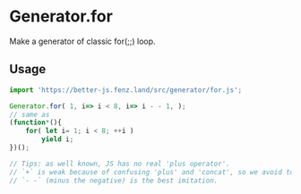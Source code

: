 # Generator.for

Make a generator of classic for(;;) loop.

## Usage

```javascript
import 'https://better-js.fenz.land/src/generator/for.js';

Generator.for( 1, i=> i < 8, i=> i - - 1, );
// same as
(function*(){
	for( let i= 1; i < 8; ++i )
		yield i;
})();

// Tips: as well known, JS has no real 'plus operator'. 
// `+` is weak because of confusing 'plus' and 'concat', so we avoid to use it. 
// `- -` (minus the negative) is the best imitation. 
```
